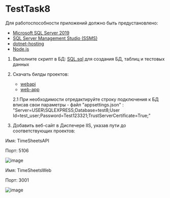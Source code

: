 # TestTask8

Для работоспособности приложений должно быть предустановлено:
- [Microsoft SQL Server 2019](https://www.microsoft.com/ru-ru/download/details.aspx?id=101064)
- [SQL Server Management Studio (SSMS)](https://aka.ms/ssmsfullsetup)
- [dotnet-hosting](https://dotnet.microsoft.com/en-us/download/dotnet/8.0) 
- [Node.js](https://nodejs.org/en/download/package-manager)


1. Выполните скрипт в БД: [SQL.sql](https://github.com/mihail2771/TestTask8/blob/main/SQL.sql) для создания БД, таблиц и тестовых данных

2. Скачать билды проектов:
   - [webapi](https://download-directory.github.io/?url=https%3A%2F%2Fgithub.com%2Fmihail2771%2FTestTask8%2Ftree%2Fmain%2Fwebapi%2Fbin%2FRelease%2Fnet8.0%2Fpublish) 
   - [web-app ](https://download-directory.github.io/?url=https%3A%2F%2Fgithub.com%2Fmihail2771%2FTestTask8%2Ftree%2Fmain%2Fweb-app%2Fbuild)

   2.1 При необходимости отредактируйте строку подключения к БД  вписав свои параметры - файл "appsettings.json" :
      "Server=USER\\SQLEXPRESS;Database=test8;User Id=test_user;Password=Test123321;TrustServerCertificate=True;"
      

4. Добавить веб-сайт в Диспечере IIS, указав пути до соответствующих проектов:
   
Имя: TimeSheetsAPI

Порт: 5106

![image](https://github.com/mihail2771/TestTask8/assets/47285121/9fc27d1d-4853-449f-91ad-a43020e73167)

Имя: TimeSheetsWeb

Порт: 3001

![image](https://github.com/mihail2771/TestTask8/assets/47285121/82647d02-efaa-4b72-940c-647a9a0d3dc4)

